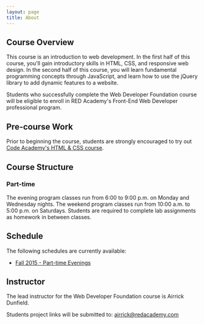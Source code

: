 ```yaml
---
layout: page
title: About
---
```


## Course Overview

This course is an introduction to web development. In the first half of this course, you'll gain introductory skills in HTML, CSS, and responsive web design. In the second half of this course, you will learn fundamental programming concepts through JavaScript, and learn how to use the jQuery library to add dynamic features to a website.

Students who successfully complete the Web Developer Foundation course will be eligible to enroll in RED Academy's Front-End Web Developer professional program.

## Pre-course Work

Prior to beginning the course, students are strongly encouraged to try out [Code Academy's HTML & CSS course](http://www.codecademy.com/tracks/web).

## Course Structure

### Part-time

The evening program classes run from 6:00 to 9:00 p.m. on Monday and Wednesday nights. The weekend program classes run from 10:00 a.m. to 5:00 p.m. on Saturdays. Students are required to complete lab assignments as homework in between classes.

## Schedule

The following schedules are currently available:

- [Fall 2015 - Part-time Evenings](/wdf-evenings-fall-2015/)

## Instructor

The lead instructor for the Web Developer Foundation course is Airrick Dunfield.

Students project links will be submitted to: airrick@redacademy.com
